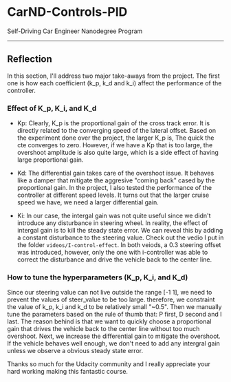 # CarND-Controls-PID
Self-Driving Car Engineer Nanodegree Program

---
## Reflection 
In this section, I'll address two major take-aways from the project. The first one is how each coefficient (k_p, k_d and k_i) affect the performance of the controller. 
### Effect of K_p, K_i, and K_d
* Kp: Clearly, K_p is the proportional gain of the cross track error. It is directly related to the converging speed of the lateral offset. Based on the experiment done over the project, the larger K_p is, The quick the cte converges to zero. However, if we have a Kp that is too large, the overshoot amplitude is also quite large, which is a side effect of having large proportional gain. 

* Kd: The differential gain takes care of the overshoot issue. It behaves like a damper that mitigate the aggresive "coming back" cased by the proportional gain. In the project, I also tested the performance of the controller at different speed levels. It turns out that the larger cruise speed we have, we need a larger differential gain. 

* Ki: In our case, the intergal gain was not quite useful since we didn't introduce any disturbance in steering wheel. In reality, the effect of intergal gain is to kill the steady state error. We can reveal this by adding a constant disturbance to the steering value. Check out the vedio I put in the folder ```videos/I-control-effect```. In both veiods, a 0.3 steering offset was introduced, however, only the one with i-controller was able to correct the disturbance and drive the vehicle back to the center line. 

### How to tune the hyperparameters (K_p, K_i, and K_d)
Since our steering value can not live outside the range [-1 1], we need to prevent the values of steer_value to be too large. therefore, we constraint the value of k_p, k_i and k_d to be relatively small "~0.5". Then we manually tune the parameters based on the rule of thumb that: P first, D second and I last. The reason behind is that we want to quickly choose a proportional gain that drives the vehicle back to the center line without too much overshoot. Next, we increase the differential gain to mitigate the overshoot. If the vehicle behaves well enough, we don't need to add any intergral gain unless we observe a obvious steady state error. 

Thanks so much for the Udacity community and I really appreciate your hard working making this fantastic course. 


